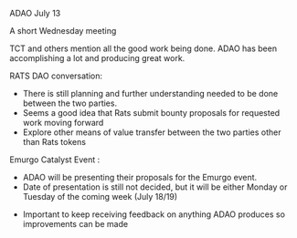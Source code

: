 ADAO July 13

A short Wednesday meeting

TCT and others mention all the good work being done. ADAO has been accomplishing a lot and producing great work. 

RATS DAO conversation: 
- There is still planning and further understanding needed to be done between the two parties. 
- Seems a good idea that Rats submit bounty proposals for requested work moving forward
- Explore other means of value transfer between the two parties other than Rats tokens

Emurgo Catalyst Event : 
- ADAO will be presenting their proposals for the Emurgo event. 
- Date of presentation is still not decided, but it will be either Monday or Tuesday of the coming week (July 18/19)

* Important to keep receiving feedback on anything ADAO produces so improvements can be made 

